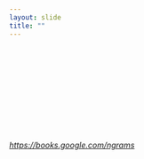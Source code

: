 ```yaml
---
layout: slide
title: ""
---
```


<section>
<iframe class="stretch" frameborder="0" marginheight="0" marginwidth="0" data-src="https://books.google.com/ngrams"></iframe>
<h6><a class="external" href="https://books.google.com/ngrams">https://books.google.com/ngrams</a></h6>
</section>
